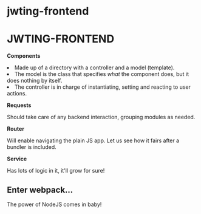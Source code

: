 <h1>jwting-frontend</h1>

<h1>JWTING-FRONTEND</h1>

<b>Components</b>

<li>Made up of a directory with a controller and a model (template).</li>
<li>The model is the class that specifies <i>what</i> the component does, but it does nothing by itself.</li>
<li>The controller is in charge of instantiating, setting and reacting to user actions.</li>

<b>Requests</b>

Should take care of any backend interaction, grouping modules as needed.

<b>Router</b>

Will enable navigating the plain JS app. Let us see how it fairs after a bundler is included.

<b>Service</b>

Has lots of logic in it, it'll grow for sure!

<h2>Enter webpack...</h2>

The power of NodeJS comes in baby!
